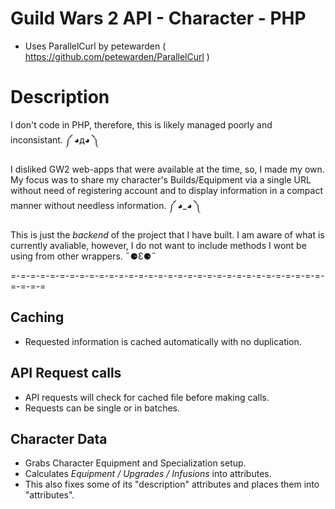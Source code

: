 # Guild Wars 2 API - Character - PHP
- Uses ParallelCurl by petewarden ( https://github.com/petewarden/ParallelCurl )

# Description
I don't code in PHP, therefore, this is likely managed poorly and inconsistant. ༼ ◕д◕ ༽

I disliked GW2 web-apps that were available at the time, so, I made my own. My focus was to share my character's Builds/Equipment via a single URL without need of registering account and to display information in a compact manner without needless information. ༼ ◕_◕ ༽ 

This is just the *backend* of the project that I have built. I am aware of what is currently avaliable, however, I do not want to include methods I wont be using from other wrappers. ˶⚈Ɛ⚈˵

=-=-=-=-=-=-=-=-=-=-=-=-=-=-=-=-=-=-=-=-=-=-=-=-=-=-=-=-=-=-=-=-=-=-=-=
## Caching
- Requested information is cached automatically with no duplication.

## API Request calls
- API requests will check for cached file before making calls.
- Requests can be single or in batches.

## Character Data
- Grabs Character Equipment and Specialization setup.
- Calculates *Equipment / Upgrades / Infusions* into attributes. 
- This also fixes some of its "description" attributes and places them into "attributes".
